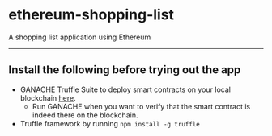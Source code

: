 # ethereum-shopping-list
A shopping list application using Ethereum

---

## Install the following before trying out the app
- GANACHE Truffle Suite to deploy smart contracts on your local blockchain [here](https://archive.trufflesuite.com/ganache/).
  - Run GANACHE when you want to verify that the smart contract is indeed there on the blockchain.
- Truffle framework by running `npm install -g truffle`
